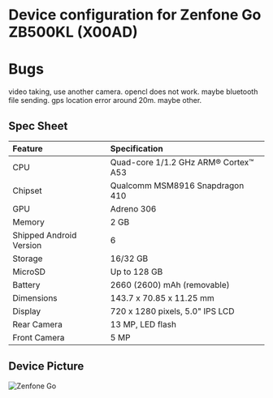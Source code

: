 # Device configuration for Zenfone Go ZB500KL (X00AD)

# Bugs
video taking, use another camera.
opencl does not work.
maybe bluetooth file sending.
gps location error around 20m.
maybe other.

## Spec Sheet

| Feature                 | Specification                       |
| :---------------------- | :--------------------------------   |
| CPU                     | Quad-core 1/1.2 GHz ARM® Cortex™ A53|
| Chipset                 | Qualcomm MSM8916 Snapdragon 410     |
| GPU                     | Adreno 306                          |
| Memory                  | 2 GB                                |
| Shipped Android Version | 6                                   |
| Storage                 | 16/32 GB                            |
| MicroSD                 | Up to 128 GB                        |
| Battery                 | 2660 (2600) mAh (removable)         |
| Dimensions              | 143.7 x 70.85 x 11.25 mm            |
| Display                 | 720 x 1280 pixels, 5.0" IPS LCD     |
| Rear Camera             | 13 MP, LED flash                    |
| Front Camera            | 5 MP                                |

## Device Picture

![Zenfone Go](https://cs5-2.4pda.to/10967369.png "Zenfone Go")

